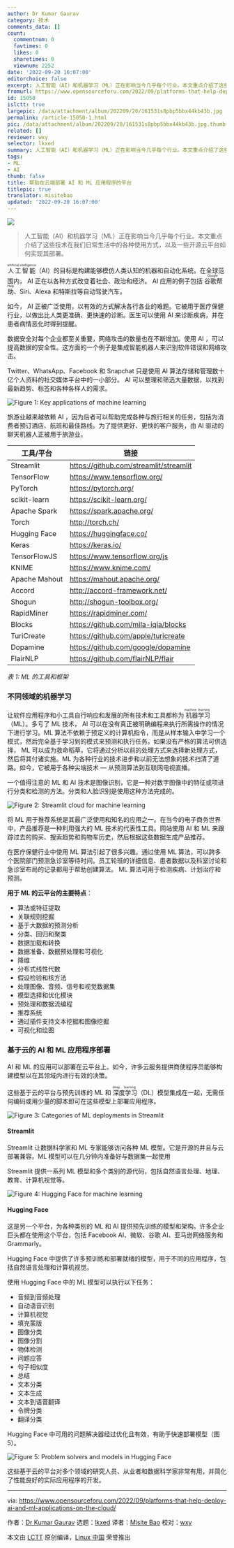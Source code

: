 ```yaml
---
author: Dr Kumar Gaurav
category: 技术
comments_data: []
count:
  commentnum: 0
  favtimes: 0
  likes: 0
  sharetimes: 0
  viewnum: 2252
date: '2022-09-20 16:07:00'
editorchoice: false
excerpt: 人工智能（AI）和机器学习（ML）正在影响当今几乎每个行业。本文重点介绍了这些技术在我们日常生活中的各种使用方式，以及一些开源云平台如何实现其部署。
fromurl: https://www.opensourceforu.com/2022/09/platforms-that-help-deploy-ai-and-ml-applications-on-the-cloud/
id: 15050
islctt: true
largepic: /data/attachment/album/202209/20/161531s8pbp5bbx44kb43b.jpg
permalink: /article-15050-1.html
pic: /data/attachment/album/202209/20/161531s8pbp5bbx44kb43b.jpg.thumb.jpg
related: []
reviewer: wxy
selector: lkxed
summary: 人工智能（AI）和机器学习（ML）正在影响当今几乎每个行业。本文重点介绍了这些技术在我们日常生活中的各种使用方式，以及一些开源云平台如何实现其部署。
tags:
- ML
- AI
thumb: false
title: 帮助在云端部署 AI 和 ML 应用程序的平台
titlepic: true
translator: misitebao
updated: '2022-09-20 16:07:00'
---
```


![](/data/attachment/album/202209/20/161531s8pbp5bbx44kb43b.jpg)



> 
> 人工智能（AI）和机器学习（ML）正在影响当今几乎每个行业。本文重点介绍了这些技术在我们日常生活中的各种使用方式，以及一些开源云平台如何实现其部署。
> 
> 
> 


<ruby> 人工智能 <rt>  artificial intelligence </rt></ruby>（AI）的目标是构建能够模仿人类认知的机器和自动化系统。在全球范围内， AI 正在以各种方式改变着社会、政治和经济。 AI 应用的例子包括<ruby> 谷歌帮助 <rt>  Google Help </rt></ruby>、Siri、Alexa 和特斯拉等自动驾驶汽车。


如今， AI 正被广泛使用，以有效的方式解决各行各业的难题。它被用于医疗保健行业，以做出比人类更准确、更快速的诊断。医生可以使用 AI 来诊断疾病，并在患者病情恶化时得到提醒。


数据安全对每个企业都至关重要，网络攻击的数量也在不断增加。使用 AI ，可以提高数据的安全性。这方面的一个例子是集成智能机器人来识别软件错误和网络攻击。


Twitter、WhatsApp、Facebook 和 Snapchat 只是使用 AI 算法存储和管理数十亿个人资料的社交媒体平台中的一小部分。 AI 可以整理和筛选大量数据，以找到最新趋势、标签和各种各样人的需求。


![Figure 1: Key applications of machine learning](/data/attachment/album/202209/20/160724vrfrhff6nild45ei.jpg)


旅游业越来越依赖 AI ，因为后者可以帮助完成各种与旅行相关的任务，包括为消费者预订酒店、航班和最佳路线。为了提供更好、更快的客户服务，由 AI 驱动的聊天机器人正被用于旅游业。




| 工具/平台 | 链接 |
| --- | --- |
| Streamlit | <https://github.com/streamlit/streamlit> |
| TensorFlow | <https://www.tensorflow.org/> |
| PyTorch | <https://pytorch.org/> |
| scikit-learn | <https://scikit-learn.org/> |
| Apache Spark | <https://spark.apache.org/> |
| Torch | <http://torch.ch/> |
| Hugging Face | <https://huggingface.co/> |
| Keras | <https://keras.io/> |
| TensorFlowJS | <https://www.tensorflow.org/js> |
| KNIME | <https://www.knime.com/> |
| Apache Mahout | <https://mahout.apache.org/> |
| Accord | <http://accord-framework.net/> |
| Shogun | <http://shogun-toolbox.org/> |
| RapidMiner | <https://rapidminer.com/> |
| Blocks | <https://github.com/mila-iqia/blocks> |
| TuriCreate | <https://github.com/apple/turicreate> |
| Dopamine | <https://github.com/google/dopamine> |
| FlairNLP | <https://github.com/flairNLP/flair> |


*表 1: ML 的工具和框架*


### 不同领域的机器学习


让软件应用程序和小工具自行响应和发展的所有技术和工具都称为<ruby> 机器学习 <rt>  machine learning </rt></ruby>（ML）。多亏了 ML 技术， AI 可以在没有真正被明确编程来执行所需操作的情况下进行学习。ML 算法不依赖于预定义的计算机指令，而是从样本输入中学习一个模式，然后完全基于学习到的模式来预测和执行任务。如果没有严格的算法可供选择， ML 可以成为救命稻草。它将通过分析以前的处理方式来选择新处理方式，然后将其付诸实施。ML 为各种行业的技术进步和以前无法想象的技术扫清了道路。如今，它被用于各种尖端技术 — 从预测算法到互联网电视直播。


一个值得注意的 ML 和 AI 技术是图像识别，它是一种对数字图像中的特征或项进行分类和检测的方法。分类和人脸识别是使用这种方法完成的。


![Figure 2: Streamlit cloud for machine learning](/data/attachment/album/202209/20/160724de80085pp5mzg33g.png)


将 ML 用于推荐系统是其最广泛使用和知名的应用之一。在当今的电子商务世界中，产品推荐是一种利用强大的 ML 技术的代表性工具。网站使用 AI 和 ML 来跟踪过去的购买、搜索趋势和购物车历史，然后根据这些数据生成产品推荐。


在医疗保健行业中使用 ML 算法引起了很多兴趣。通过使用 ML 算法，可以跨多个医院部门预测急诊室等待时间。员工轮班的详细信息、患者数据以及科室讨论和急诊室布局的记录都用于帮助创建算法。 ML 算法可用于检测疾病、计划治疗和预测。


**用于 ML 的云平台的主要特点**：


* 算法或特征提取
* 关联规则挖掘
* 基于大数据的预测分析
* 分类、回归和聚类
* 数据加载和转换
* 数据准备、数据预处理和可视化
* 降维
* 分布式线性代数
* 假设检验和核方法
* 处理图像、音频、信号和视觉数据集
* 模型选择和优化模块
* 预处理和数据流编程
* 推荐系统
* 通过插件支持文本挖掘和图像挖掘
* 可视化和绘图


### 基于云的 AI 和 ML 应用程序部署


AI 和 ML 的应用可以部署在云平台上。如今，许多云服务提供商使程序员能够构建模型以在其领域内进行有效的决策。


这些基于云的平台与预先训练的 ML 和<ruby> 深度学习 <rt>  deep learning </rt></ruby>（DL）模型集成在一起，无需任何编码或用少量的脚本即可在这些模型上部署应用程序。


![Figure 3: Categories of ML deployments in Streamlit](/data/attachment/album/202209/20/160724xjzxjbjvzukkxbkb.png)


#### Streamlit


Streamlit 让数据科学家和 ML 专家能够访问各种 ML 模型。它是开源的并且与云部署兼容。ML 模型可以在几分钟内准备好与数据集一起使用


Streamlit 提供一系列 ML 模型和多个类别的源代码，包括自然语言处理、地理、教育、计算机视觉等。


![Figure 4: Hugging Face for machine learning](/data/attachment/album/202209/20/160725rnz7d1e637helh1e.png)


#### Hugging Face


这是另一个平台，为各种类别的 ML 和 AI 提供预先训练的模型和架构。许多企业巨头都在使用这个平台，包括 Facebook AI、微软、谷歌 AI、亚马逊网络服务和 Grammarly。


Hugging Face 中提供了许多预训练和部署就绪的模型，用于不同的应用程序，包括自然语言处理和计算机视觉。


使用 Hugging Face 中的 ML 模型可以执行以下任务：


* 音频到音频处理
* 自动语音识别
* 计算机视觉
* 填充蒙版
* 图像分类
* 图像分割
* 物体检测
* 问题应答
* 句子相似度
* 总结
* 文本分类
* 文本生成
* 文本到语音翻译
* 令牌分类
* 翻译分类


Hugging Face 中可用的问题解决器经过优化且有效，有助于快速部署模型（图 5）。


![Figure 5: Problem solvers and models in Hugging Face](/data/attachment/album/202209/20/160725pg3me4lleodcc3zw.png)


这些基于云的平台对多个领域的研究人员、从业者和数据科学家非常有用，并简化了性能良好的实际应用程序的开发。




---


via: <https://www.opensourceforu.com/2022/09/platforms-that-help-deploy-ai-and-ml-applications-on-the-cloud/>


作者：[Dr Kumar Gaurav](https://www.opensourceforu.com/author/dr-gaurav-kumar/) 选题：[lkxed](https://github.com/lkxed) 译者：[Misite Bao](https://github.com/misitebao) 校对：[wxy](https://github.com/wxy)


本文由 [LCTT](https://github.com/LCTT/TranslateProject) 原创编译，[Linux 中国](https://linux.cn/) 荣誉推出